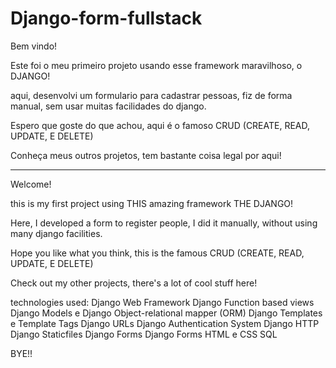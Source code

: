 # Django-form-fullstack


Bem vindo!


Este foi o meu primeiro projeto usando esse framework maravilhoso, o DJANGO!

aqui, desenvolvi um formulario para cadastrar pessoas, fiz de forma manual, sem usar muitas facilidades do django.

Espero que goste do que achou,  aqui é o famoso CRUD (CREATE, READ, UPDATE, E DELETE)

Conheça meus outros projetos, tem bastante coisa legal por aqui!

-----------------------

Welcome!

this is my first project using THIS amazing framework THE DJANGO!

Here, I developed a form to register people, I did it manually, without using many django facilities.

Hope you like what you think, this is the famous CRUD  (CREATE, READ, UPDATE, E DELETE)

Check out my other projects, there's a lot of cool stuff here!


technologies used:
Django Web Framework
Django Function based views
Django Models e Django Object-relational mapper (ORM)
Django Templates e Template Tags
Django URLs
Django Authentication System 
Django HTTP 
Django Staticfiles
Django Forms
Django Forms 
HTML e CSS
SQL

BYE!!


